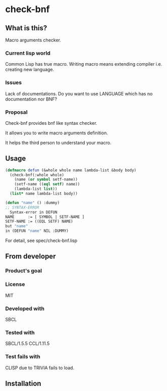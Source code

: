 # check-bnf
## What is this?
Macro arguments checker.

### Current lisp world
Common Lisp has true macro.
Writing macro means extending compiler i.e. creating new language.

### Issues
Lack of documentations.
Do you want to use LANGUAGE which has no documentation nor BNF?

### Proposal
Check-bnf provides bnf like syntax checker.

It allows you to write macro arguments definition.

It helps the third person to understand your macro.

## Usage

```lisp
(defmacro defun (&whole whole name lambda-list &body body)
  (check-bnf(:whole whole)
    (name (or symbol setf-name))
    (setf-name ((eql setf) name))
    (lambda-list list))
  (list* name lambda-list body))

(defun "name" () :dummy)
;; SYNTAX-ERROR
  Syntax-error in DEFUN
NAME      := [ SYMBOL | SETF-NAME ]
SETF-NAME := ((EQL SETF) NAME)
but "name"
in (DEFUN "name" NIL :DUMMY)
```

For detail, see spec/check-bnf.lisp

## From developer

### Product's goal

### License
MIT

### Developed with
SBCL

### Tested with
SBCL/1.5.5
CCL/1.11.5

### Test fails with
CLISP due to TRIVIA fails to load.

## Installation

